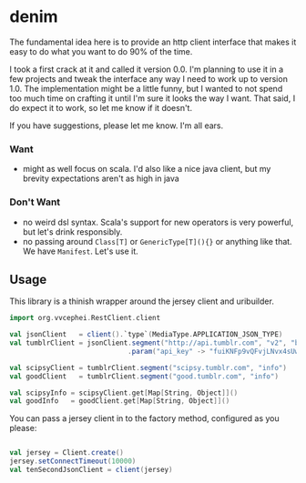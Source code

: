 denim
=========

The fundamental idea here is to provide an http client interface that makes it easy to do what you want
to do 90% of the time.

I took a first crack at it and called it version 0.0. I'm planning to use it in a
few projects and tweak the interface any way I need to work up to version 1.0.
The implementation might be a little funny, but I wanted to not spend too much time on crafting it until I'm sure
it looks the way I want.
That said, I do expect it to work, so let me know if it doesn't.

If you have suggestions, please let me know. I'm all ears.

### Want
* might as well focus on scala. I'd also like a nice java client, but my brevity expectations aren't as high in java

### Don't Want
* no weird dsl syntax. Scala's support for new operators is very powerful, but let's drink responsibly.
* no passing around ```Class[T]``` or ```GenericType[T](){}``` or anything like that. We have ```Manifest```. Let's use it.




Usage
-----
This library is a thinish wrapper around the jersey client and uribuilder.
```scala
import org.vvcephei.RestClient.client

val jsonClient   = client().`type`(MediaType.APPLICATION_JSON_TYPE)
val tumblrClient = jsonClient.segment("http://api.tumblr.com", "v2", "blog")
                             .param("api_key" -> "fuiKNFp9vQFvjLNvx4sUwti4Yb5yGutBN4Xh10LXZhhRKjWlV4")

val scipsyClient = tumblrClient.segment("scipsy.tumblr.com", "info")
val goodClient   = tumblrClient.segment("good.tumblr.com", "info")

val scipsyInfo = scipsyClient.get[Map[String, Object]]()
val goodInfo   = goodClient.get[Map[String, Object]]()

```

You can pass a jersey client in to the factory method, configured as you please:
```scala

val jersey = Client.create()
jersey.setConnectTimeout(10000)
val tenSecondJsonClient = client(jersey)
```
